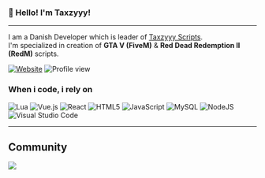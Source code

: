 ### 👋 Hello! I'm Taxzyyy!
<hr>

I am a Danish Developer which is leader of [Taxzyyy Scripts](https://discord.gg/5Y8hqr64fJ). <br>
I'm specialized in creation of **GTA V (FiveM)** & **Red Dead Redemption II (RedM)** scripts.

[![Website](https://img.shields.io/badge/website-000000?style=for-the-badge&logo=website&logoColor=white)](https://taxzyyyscripts.xyz/)
![Profile view](https://komarev.com/ghpvc/?username=TaxiMax1&label=Profile%20views&color=ff7c00&style=for-the-badge)

### When i code, i rely on
![Lua](https://img.shields.io/badge/lua-%232C2D72.svg?style=for-the-badge&logo=lua&logoColor=white) ![Vue.js](https://img.shields.io/badge/vuejs-%2335495e.svg?style=for-the-badge&logo=vuedotjs&logoColor=%234FC08D) ![React](https://shields.io/badge/react-black?logo=react&style=for-the-badge) ![HTML5](https://img.shields.io/badge/html5-%23E34F26.svg?style=for-the-badge&logo=html5&logoColor=white) ![JavaScript](https://img.shields.io/badge/javascript-%23323330.svg?style=for-the-badge&logo=javascript&logoColor=%23F7DF1E) ![MySQL](https://img.shields.io/badge/mysql-4479A1.svg?style=for-the-badge&logo=mysql&logoColor=white) ![NodeJS](https://img.shields.io/badge/node.js-6DA55F?style=for-the-badge&logo=node.js&logoColor=white) ![Visual Studio Code](https://img.shields.io/badge/Visual%20Studio%20Code-0078d7.svg?style=for-the-badge&logo=visual-studio-code&logoColor=white)


<hr>

## Community
<p><a href="https://discord.gg/5Y8hqr64fJ">
  <img src="https://img.shields.io/discord/1231712526404816936?style=for-the-badge&logo=discord&labelColor=7289da&logoColor=white&color=2c2f33&label=Discord"/>
</a></p>
